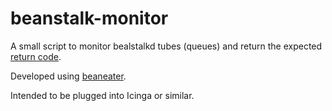 # beanstalk-monitor

A small script to monitor bealstalkd tubes (queues) and return the expected 
[return code](https://www.monitoring-plugins.org/doc/guidelines.html#AEN78). 

Developed using [beaneater](http://beanstalkd.github.io/beaneater/). 

Intended to be plugged into Icinga or similar. 
